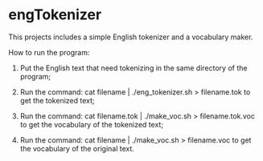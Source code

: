 engTokenizer
============

This projects includes a simple English tokenizer and a vocabulary maker.

How to run the program:

1. Put the English text that need tokenizing in the same directory of the program;

2. Run the command: cat filename | ./eng_tokenizer.sh > filename.tok to get the tokenized text;

3. Run the command: cat filename.tok | ./make_voc.sh > filename.tok.voc to get the vocabulary of the tokenized text;

4. Run the command: cat filename | ./make_voc.sh > filename.voc to get the vocabulary of the original text.
